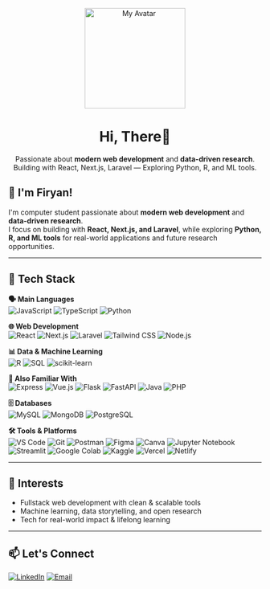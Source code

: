 <p align="center">
  <img src="https://i.postimg.cc/xjhfDScc/my-notion-face-transparent.png" width="200" alt="My Avatar" />
</p>


<h1 align="center">Hi, There👋</h1>

<p align="center">
  Passionate about <strong>modern web development</strong> and <strong>data-driven research</strong>.<br/>
  Building with React, Next.js, Laravel — Exploring Python, R, and ML tools.
</p>

## 👋 I'm Firyan!

I'm computer student passionate about **modern web development** and **data-driven research**.  
I focus on building with **React, Next.js, and Laravel**, while exploring **Python, R, and ML tools** for real-world applications and future research opportunities.

---

## 🔧 Tech Stack

**🗣️ Main Languages**  
![JavaScript](https://img.shields.io/badge/-JavaScript-F7DF1E?style=flat&logo=javascript&logoColor=000) ![TypeScript](https://img.shields.io/badge/-TypeScript-3178C6?style=flat&logo=typescript&logoColor=fff) ![Python](https://img.shields.io/badge/-Python-3776AB?style=flat&logo=python&logoColor=fff)

**🌐 Web Development**  
![React](https://img.shields.io/badge/-React-61DAFB?style=flat&logo=react&logoColor=000) ![Next.js](https://img.shields.io/badge/-Next.js-000?style=flat&logo=nextdotjs&logoColor=fff) ![Laravel](https://img.shields.io/badge/-Laravel-FF2D20?style=flat&logo=laravel&logoColor=fff) ![Tailwind CSS](https://img.shields.io/badge/-TailwindCSS-38B2AC?style=flat&logo=tailwind-css&logoColor=fff) ![Node.js](https://img.shields.io/badge/-Node.js-339933?style=flat&logo=node.js&logoColor=white)  

**📊 Data & Machine Learning**  
![R](https://img.shields.io/badge/-R-276DC3?style=flat&logo=r&logoColor=fff) ![SQL](https://img.shields.io/badge/-SQL-4479A1?style=flat&logo=mysql&logoColor=fff) ![scikit-learn](https://img.shields.io/badge/-scikit--learn-F7931E?style=flat&logo=scikit-learn&logoColor=fff)

**🧪 Also Familiar With**  
![Express](https://img.shields.io/badge/-Express-000?style=flat&logo=express&logoColor=fff) ![Vue.js](https://img.shields.io/badge/-Vue.js-4FC08D?style=flat&logo=vue.js&logoColor=fff) ![Flask](https://img.shields.io/badge/-Flask-000?style=flat&logo=flask&logoColor=fff) ![FastAPI](https://img.shields.io/badge/-FastAPI-009688?style=flat&logo=fastapi&logoColor=fff) ![Java](https://img.shields.io/badge/-Java-007396?style=flat&logo=java&logoColor=white) ![PHP](https://img.shields.io/badge/-PHP-777BB4?style=flat&logo=php&logoColor=fff)

**🗄️ Databases**  
![MySQL](https://img.shields.io/badge/-MySQL-4479A1?style=flat&logo=mysql&logoColor=white) ![MongoDB](https://img.shields.io/badge/-MongoDB-47A248?style=flat&logo=mongodb&logoColor=white) ![PostgreSQL](https://img.shields.io/badge/-PostgreSQL-336791?style=flat&logo=postgresql&logoColor=white)  

**🛠 Tools & Platforms**  
![VS Code](https://img.shields.io/badge/-VSCode-007ACC?style=flat&logo=visualstudiocode&logoColor=white)
![Git](https://img.shields.io/badge/-Git-F05032?style=flat&logo=git&logoColor=white)
![Postman](https://img.shields.io/badge/-Postman-FF6C37?style=flat&logo=postman&logoColor=white)
![Figma](https://img.shields.io/badge/-Figma-F24E1E?style=flat&logo=figma&logoColor=white)
![Canva](https://img.shields.io/badge/-Canva-00C4CC?style=flat&logo=canva&logoColor=white)
![Jupyter Notebook](https://img.shields.io/badge/-Jupyter-F37626?style=flat&logo=jupyter&logoColor=white)
![Streamlit](https://img.shields.io/badge/-Streamlit-FF4B4B?style=flat&logo=streamlit&logoColor=white)
![Google Colab](https://img.shields.io/badge/-Colab-F9AB00?style=flat&logo=googlecolab&logoColor=white)
![Kaggle](https://img.shields.io/badge/-Kaggle-20BEFF?style=flat&logo=kaggle&logoColor=white)
![Vercel](https://img.shields.io/badge/-Vercel-000?style=flat&logo=vercel&logoColor=white)
![Netlify](https://img.shields.io/badge/-Netlify-00C7B7?style=flat&logo=netlify&logoColor=white)

---

## 📌 Interests

- Fullstack web development with clean & scalable tools  
- Machine learning, data storytelling, and open research  
- Tech for real-world impact & lifelong learning

---

## 📫 Let's Connect

[![LinkedIn](https://img.shields.io/badge/-LinkedIn-0A66C2?style=flat&logo=linkedin&logoColor=white)](https://www.linkedin.com/in/firyan-fatih-fadilah)
[![Email](https://img.shields.io/badge/-Email-D14836?style=flat&logo=gmail&logoColor=white)](mailto:firyanfatihh@gmail.com)


<!---- 👋 Hi there!, I’m Firyan
- 👀 I’m passionate about data-driven research and building smart, web-based solutions.
 🌱 I’m currently learning ..
- 💞️ I’m looking to collaborate on ..
- 📫 How to reach me ..
- 😄 Pronouns: ...
- ⚡ Fun fact: ...

<!---
Frynnn-69/Frynnn-69 is a ✨ special ✨ repository because its `README.md` (this file) appears on your GitHub profile.
You can click the Preview link to take a look at your changes.
--->
